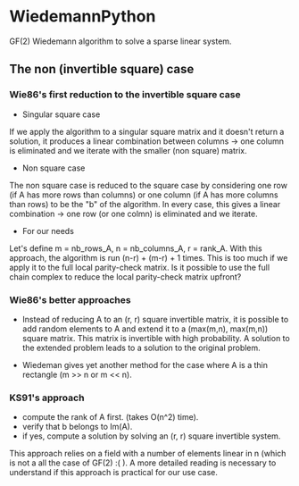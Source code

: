 # WiedemannPython

GF(2) Wiedemann algorithm to solve a sparse linear system.

## The non (invertible square) case

### Wie86's first reduction to the invertible square case

- Singular square case

If we apply the algorithm to a singular square matrix and it doesn't return a solution, it produces a linear combination between columns -> one column is eliminated and we iterate with the smaller (non square) matrix.

- Non square case

The non square case is reduced to the square case by considering one row (if A has more rows than columns) or one column (if A has more columns than rows) to be the "b" of the algorithm.
In every case, this gives a linear combination -> one row (or one colmn) is eliminated and we iterate.

- For our needs

Let's define m = nb_rows_A, n = nb_columns_A, r = rank_A.
With this approach,  the algorithm is run (n-r) + (m-r) + 1 times. This is too much if we apply it to the full local parity-check matrix.
Is it possible to use the full chain complex to reduce the local parity-check matrix upfront?

### Wie86's better approaches

- Instead of reducing A to an (r, r) square invertible matrix, it is possible to add random elements to A and extend it to a (max(m,n), max(m,n)) square matrix. This matrix is invertible with high probability. A solution to the extended problem leads to a solution to the original problem.

- Wiedeman gives yet another method for the case where A is a thin rectangle (m >> n or m << n).

### KS91's approach

- compute the rank of A first. (takes O(n^2) time).
- verify that b belongs to Im(A).
- if yes, compute a solution by solving an (r, r) square invertible system.

This approach relies on a field with a number of elements linear in n (which is not a all the case of GF(2) :( ). A more detailed reading is necessary to understand if this approach is practical for our use case.
